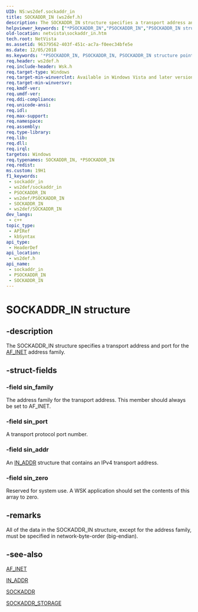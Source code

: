 ```yaml
---
UID: NS:ws2def.sockaddr_in
title: SOCKADDR_IN (ws2def.h)
description: The SOCKADDR_IN structure specifies a transport address and port for the AF_INET address family.
helpviewer_keywords: ["*PSOCKADDR_IN","PSOCKADDR_IN","PSOCKADDR_IN structure pointer [Network Drivers Starting with Windows Vista]","SOCKADDR_IN","SOCKADDR_IN structure [Network Drivers Starting with Windows Vista]","netvista.sockaddr_in","ws2def/PSOCKADDR_IN","ws2def/SOCKADDR_IN","wskref_ab4750b0-daae-4326-91a3-a94a9863c7a2.xml"]
old-location: netvista\sockaddr_in.htm
tech.root: NetVista
ms.assetid: 96379562-403f-451c-ac7a-f0eec34bfe5e
ms.date: 12/05/2018
ms.keywords: '*PSOCKADDR_IN, PSOCKADDR_IN, PSOCKADDR_IN structure pointer [Network Drivers Starting with Windows Vista], SOCKADDR_IN, SOCKADDR_IN structure [Network Drivers Starting with Windows Vista], netvista.sockaddr_in, ws2def/PSOCKADDR_IN, ws2def/SOCKADDR_IN, wskref_ab4750b0-daae-4326-91a3-a94a9863c7a2.xml'
req.header: ws2def.h
req.include-header: Wsk.h
req.target-type: Windows
req.target-min-winverclnt: Available in Windows Vista and later versions of the Windows operating   systems.
req.target-min-winversvr: 
req.kmdf-ver: 
req.umdf-ver: 
req.ddi-compliance: 
req.unicode-ansi: 
req.idl: 
req.max-support: 
req.namespace: 
req.assembly: 
req.type-library: 
req.lib: 
req.dll: 
req.irql: 
targetos: Windows
req.typenames: SOCKADDR_IN, *PSOCKADDR_IN
req.redist: 
ms.custom: 19H1
f1_keywords:
 - sockaddr_in
 - ws2def/sockaddr_in
 - PSOCKADDR_IN
 - ws2def/PSOCKADDR_IN
 - SOCKADDR_IN
 - ws2def/SOCKADDR_IN
dev_langs:
 - c++
topic_type:
 - APIRef
 - kbSyntax
api_type:
 - HeaderDef
api_location:
 - ws2def.h
api_name:
 - sockaddr_in
 - PSOCKADDR_IN
 - SOCKADDR_IN
---
```


# SOCKADDR_IN structure


## -description

The SOCKADDR_IN structure specifies a transport address and port for the 
  <a href="/windows-hardware/drivers/network/af-inet">AF_INET</a> address family.

## -struct-fields

### -field sin_family

The address family for the transport address. This member should always be set to AF_INET.

### -field sin_port

A transport protocol port number.

### -field sin_addr

An 
     <a href="/previous-versions/windows/hardware/drivers/ff556972(v=vs.85)">IN_ADDR</a> structure that contains an IPv4 transport
     address.

### -field sin_zero

Reserved for system use. A WSK application should set the contents of this array to zero.

## -remarks

All of the data in the SOCKADDR_IN structure, except for the address family, must be specified in
    network-byte-order (big-endian).

## -see-also

<a href="/windows-hardware/drivers/network/af-inet">AF_INET</a>



<a href="/previous-versions/windows/hardware/drivers/ff556972(v=vs.85)">IN_ADDR</a>



<a href="/windows/desktop/api/ws2def/ns-ws2def-sockaddr">SOCKADDR</a>



[SOCKADDR_STORAGE](./ns-ws2def-sockaddr_storage_lh.md)

